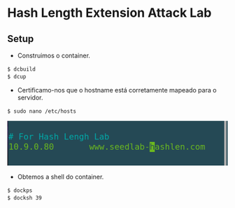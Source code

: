 # Hash Length Extension Attack Lab

## Setup

- Construimos o container. 

```bash
$ dcbuild
$ dcup
```

- Certificamo-nos que o hostname está corretamente mapeado para o servidor.

```bash
$ sudo nano /etc/hosts
```

![image](screenshots/LB10_1.png)

- Obtemos a shell do container.

```bash
$ dockps
$ docksh 39
```



